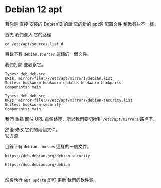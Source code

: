 # Debian 12 apt

若你是 直接 安裝的 Debian12 的話 它的新的 apt源 配置文件 稍微有些不一樣。



首先 我們進入 它的路徑

```
cd /etc/apt/sources.list.d
```

目錄下有 `debian.sources` 這樣的一個文件。

我們打開 並觀察它。

```
Types: deb deb-src
URIs: mirror+file:///etc/apt/mirrors/debian.list
Suites: bookworm bookworm-updates bookworm-backports
Components: main

Types: deb deb-src
URIs: mirror+file:///etc/apt/mirrors/debian-security.list
Suites: bookworm-security
Components: main
```

我們 重點 關注 URL 這個路徑，所以我們要切換到 `/etc/apt/mirrors` 路徑下。

然後 修改 它們的兩個文件。\
官方源

目錄下有 `debian.sources` 這樣的一個文件。

```
https://deb.debian.org/debian-security

```

```
https://deb.debian.org/debian

```

\
然後執行 `apt update` 即可 更新 我們的軟件源。

